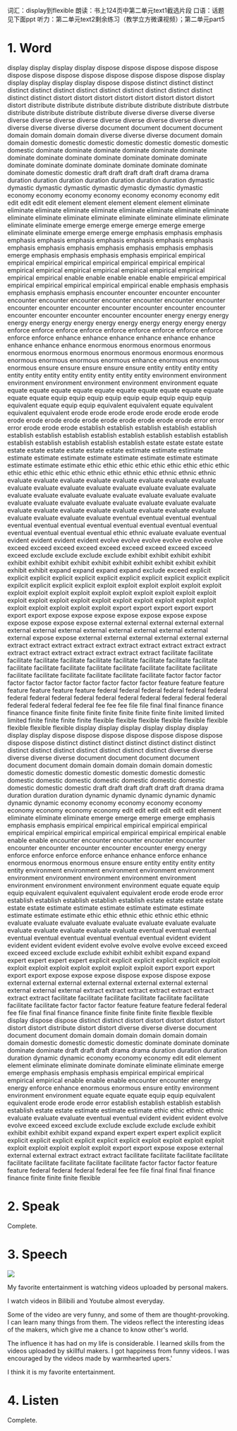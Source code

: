 词汇：display到flexible 
朗读：书上124页中第二单元text1截选片段
口语：话题见下面ppt
听力：第二单元text2剩余练习（教学立方微课视频）；第二单元part5


# 1. Word

display display display display dispose dispose dispose dispose dispose dispose dispose dispose dispose dispose dispose dispose dispose display display display display display dispose dispose distinct distinct distinct distinct distinct distinct distinct distinct distinct distinct distinct distinct distinct distinct distort distort distort distort distort distort distort distort distort distribute distribute distribute distribute distribute distribute distrbute distribute distribute distribute distribute diverse diverse diverse diverse diverse diverse diverse diverse diverse diverse diverse diverse diverse diverse diverse diverse diverse document document document document domain domain domain domain diverse diverse diverse document domain domain domestic domestic domestic domestic domestic domestic domestic domestic dominate dominate dominate dominate dominate dominate dominate dominate dominate dominate dominate dominate dominate dominate dominate dominate dominate dominate dominate dominate dominate domestic domestic draft draft draft draft draft drama drama duration duration duration duration duration duration duration dymastic dymastic dymastic dymastic dymastic dymastic dymastic dymastic economy economy economy economy economy economy economy edit edit edit edit edit element element element element element eliminate eliminate eliminate eliminate eliminate eliminate eliminate eliminate eliminate eliminate eliminate eliminate eliminate eliminate eliminate eliminate eliminate eliminate eliminate emerge emerge emerge emerge emerge emerge eliminate eliminate emerge emerge emerge emphasis emphasis emphasis emphasis emphasis emphasis emphasis emphasis emphasis emphasis emphasis emphasis emphasis emphasis emphasis emphasis emphasis emerge emphasis emphasis emphasis emphasis empirical empirical empirical empirical empirical empirical empirical empirical empirical empirical empirical empirical empirical empirical empirical empirical empirical empirical enable enable enable enable enable empirical empirical empirical empirical empirical empirical empirical enable emphasis emphasis emphasis emphasis emphasis encounter encounter encounter encounter encounter encounter encounter encounter encounter encounter encounter encounter encounter encounter encounter encounter encounter encounter encounter encounter encounter encounter encounter energy energy energy energy energy energy energy energy energy energy energy energy energy enforce enforce enforce enforce enforce enforce enforce enforce enforce enforce enforce enhance enhance enhance enhance enhance enhance enhance enhance enhance enormous enormous enormous enormous enormous enormous enormous enormous enormous enormous enormous enormous enormous enormous enormous enhance enormous enormous enormous ensure ensure ensure ensure ensure entity entity entity entity entity entity entity entity entity entity entity entity environment environment environment environment environment environment environment equate equate equate equate equate equate equate equate equate equate equate equate equate equip equip equip equip equip equip equip equip equip equivalent equate equip equip equivalent equivalent equate equivalent equivalent equivalent erode erode erode erode erode erode erode erode erode erode erode erode erode erode erode erode erode erode error error error erode erode erode establish establish establish establish establish establish establish establish establish establish establish establish establish establish establish establish establish establish estate estate estate estate estate estate estate estate estate estate estimate estimate estimate estimate estimate estimate estimate estimate estimate estimate estimate estimate estimate estimate ethic ethic ethic ethic ethic ethic ethic ethic ethic ethic ethic ethic ethic ethic ethnic ethic ethnic ethic ethnic ethnic ethnic evaluate evaluate evaluate evaluate evaluate evaluate evaluate evaluate evaluate evaluate evaluate evaluate evaluate evaluate evaluate evaluate evaluate evaluate evaluate evaluate evaluate evaluate evaluate evaluate evaluate evaluate evaluate evaluate evaluate evaluate evaluate evaluate evaluate evaluate evaluate evaluate evaluate evaluate evaluate evaluate evaluate evaluate evaluate evaluate eventual eventual eventual eventual eventual eventual eventual eventual eventual eventual eventual eventual eventual eventual eventual eventual ethic ethnic evaluate evaluate eventual evident evident evident evident evolve evolve evolve evolve evolve evolve exceed exceed exceed exceed exceed exceed exceed exceed exceed exceed exclude exclude exclude exclude exhibit exhibit exhibit exhibit exhibit exhibit exhibit exhibit exhibit exhibit exhibit exhibit exhibit exhibit exhibit exhibit expand expand expand expand exclude exceed explicit explicit explicit explicit explicit explicit explicit explicit explicit explicit explicit expilcit explicit explicit explicit exploit exploit exploit exploit exploit exploit exploit exploit exploit exploit exploit exploit exploit exploit exploit exploit exploit exploit exploit exploit exploit exploit exploit exploit exploit exploit exploit exploit exploit exploit exploit export export export export export export export expose expose expose expose expose expose expose expose expose expose expose external external external external external external external external external external external external external external expose expose external external external external external external extract extract extract extract extract extract extract extract extract extract extract extract extract extract extract extract extract facilitate facilitate facilitate facilitate facilitate facilitate facilitate facilitate facilitate facilitate facilitate facilitate facilitate facilitate facilitate facilitate facilitate facilitate facilitate facilitate facilitate facilitate facilitate facilitate factor factor factor factor factor factor factor factor factor factor factor feature feature feature feature feature feature feature federal federal federal federal federal federal federal federal federal federal federal federal federal federal federal federal federal federal federal federal fee fee fee file file final final finance finance finance finance finite finite finite finite finite finite finite finite limited limited limited finite finite finite finite flexible flexible flexible flexible flexible flexible flexible flexible flexible display display display display display display display display dispose dispose dispose dispose dispose dispose dispose dispose dispose distinct distinct distinct distinct distinct distinct distinct distinct distinct distinct distinct distinct distinct distinct diverse diverse diverse diverse diverse document document document document document document domain domain domain domain domain domestic domestic domestic domestic domestic domestic domestic domestic domestic domestic domestic domestic domestic domestic domestic domestic domestic domestic draft draft draft draft draft draft drama drama duration duration duration dynamic dynamic dynamic dynamic dynamic dynamic dynamic economy economy economy economy economy economy economy economy economy edit edit edit edit edit edit element eliminate eliminate eliminate emerge emerge emerge emerge emphasis emphasis emphasis empirical empirical empirical empirical empirical empirical empirical empirical empirical empirical empirical empirical enable enable enable encounter encounter encounter encounter encounter encounter encounter encounter encounter encounter energy energy enforce enforce enforce enforce enhance enhance enforce enhance enormous enormous enormous ensure ensure entity entity entity entity entity environment environment environment environment environment environment environment environment environment environment environment environment environment environment equate equate equip equip equivalent equivalent equivalent equivalent erode erode erode error establish establish establish establish establish estate estate estate estate estate estate estimate estimate estimate estimate estimate estimate estimate estimate estimate ethic ethic ethnic ethic ethnic ethic ethnic evaluate evaluate evaluate evaluate evaluate evaluate evaluate evaluate evaluate evaluate evaluate evaluate evaluate eventual eventual eventual eventual eventual eventual eventual eventual eventual evident evident evident evident evident evident evolve evolve evolve evolve exceed exceed exceed exceed exclude exclude exhibit exhibit exhibit expand expand expert expert expert expert explicit explicit explicit explicit explicit exploit exploit exploit exploit exploit exploit exploit exploit export export export export export expose expose expose dispose expose dispose expose external external external external external external external external external external external extract extract extract extract extract extract extract extract facilitate facilitate facilitate facilitate facilitate facilitate facilitate facilitate factor factor factor feature feature feature federal federal fee file final final finance finance finite finite finite finite flexible flexible display dispose dispose distinct distinct distort distort distort distort distort distort distort distribute distort distort diverse diverse diverse document document document domain domain domain domain domain domain domain domestic domestic domestic domestic dominate dominate dominate dominate dominate draft draft draft drama drama duration duration duration duration dynamic dynamic economy economy economy edit edit element element eliminate eliminate dominate dominate eliminate eliminate emerge emerge emphasis emphasis emphasis empirical empirical empirical empirical empirical enable enable enable encounter encounter energy energy enforce enhance enormous enormous ensure entity environment environment environment equate equate equate equip equip equivalent equivalent erode erode erode error establish establish establish establish establish estate estate estimate estimate estimate ethic ethic ethnic ethnic evaluate evaluate evaluate eventual eventual evident evident evident evolve evolve exceed exceed exclude exclude exclude exclude exclude exhibit exhibit exhibit exhibit expand expand expert expert expert explicit explicit explicit explicit explicit explicit explicit explicit exploit exploit exploit exploit exploit exploit exploit exploit exploit export export expose expose external external external extract extract extract facilitate facilitate facilitate facilitate facilitate facilitate facilitate facilitate facilitate factor factor factor feature feature federal federal federal federal fee fee file final final final finance finance finite finite finite flexible

# 2. Speak

Complete.

# 3. Speech

![](./images/2020-11-02-16-27-22.png)

My favorite entertainment is watching videos uploaded by personal makers.

I watch videos in Bilibili and Youtube almost everyday.

Some of the video are very funny, and some of them are thought-provoking. I can learn many things from them. The videos reflect the interesting ideas of the makers, which give me a chance to know other's world.

The influence it has had on my life is considerable. I learned skills from the videos uploaded by skillful makers. I got happiness from funny videos. I was encouraged by the videos made by warmhearted upers.'

I think it is my favorite entertainment. 

# 4. Listen

Complete.